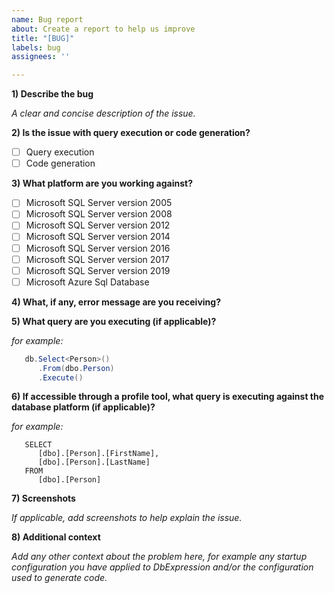 ```yaml
---
name: Bug report
about: Create a report to help us improve
title: "[BUG]"
labels: bug
assignees: ''

---
```


**1) Describe the bug**

_A clear and concise description of the issue._

**2) Is the issue with query execution or code generation?**

- [ ] Query execution
- [ ] Code generation

**3) What platform are you working against?**

- [ ] Microsoft SQL Server version 2005
- [ ] Microsoft SQL Server version 2008
- [ ] Microsoft SQL Server version 2012
- [ ] Microsoft SQL Server version 2014
- [ ] Microsoft SQL Server version 2016
- [ ] Microsoft SQL Server version 2017
- [ ] Microsoft SQL Server version 2019
- [ ] Microsoft Azure Sql Database

**4) What, if any, error message are you receiving?**

**5) What query are you executing (if applicable)?**

_for example:_

```C#
   db.Select<Person>()
      .From(dbo.Person)
      .Execute()
```
**6) If accessible through a profile tool, what query is executing against the database platform (if applicable)?**

_for example:_

```TSQL
   SELECT
      [dbo].[Person].[FirstName],
      [dbo].[Person].[LastName]
   FROM
      [dbo].[Person]
```

**7) Screenshots**

_If applicable, add screenshots to help explain the issue._

**8) Additional context**

_Add any other context about the problem here, for example any startup configuration you have applied to DbExpression and/or the configuration used to generate code._
